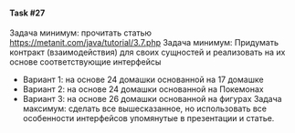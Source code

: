 #### Task #27

Задача минимум: прочитать статью https://metanit.com/java/tutorial/3.7.php
Задача минимум:
Придумать контракт (взаимодействия) для своих сущностей и реализовать на их основе
соответствующие интерфейсы
- Вариант 1: на основе 24 домашки основанной на 17 домашке
- Вариант 2: на основе 24 домашки основанной на Покемонах
- Вариант 3: на основе 26 домашки основанной на фигурах
Задача максимум: сделать все вышесказанное, но использовать все особенности интерфейсов
упомянутые в презентации и статье.
